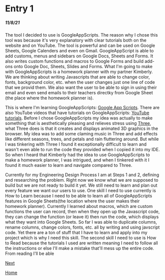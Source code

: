 # Entry 1
##### 11/8/21
The tool I decided to use is GoogleAppScripts. The reason why I chose this tool was because it's very explanatory with clear tutorials both on the website and on YouTube. The tool is powerful and can be used on Google Sheets, Google Calenders and even on Gmail. GoogleAppScript is able to add customs, menus and sidebars on Google Docs, Sheets and Forms. It also writes custom functions and macros to Google Forms and build add-ons onto Google Doc, Sheets, Slides and Forms. What I'm going to make with GoogleAppScripts is a homework planner with my partner Kimberly. We are thinking about writing Javascripts that are able to change color, fonts, background color, etc. when the user changes just one line of code that we provid them. We also want the user to be able to sign in using their email and even send emails to their teachers directky from Google Sheet (the place where the homework planner is). <br>

This is where I'm learning GoogleAppScripts: [Google App Scripts](https://developers.google.com/apps-script). There are also YouTube videos that have tutorials on GoogleAppScripts: [YouTube tutorials](https://developers.google.com/apps-script/guides/videos). Before I chose GoogleAppScripts my idea was actually to make something that is aesthetically pleasing and relieves stress using [Three](https://threejs.org/), what Three does is that it creates and displays animated 3D graphics in the browser. My idea was to add some claming music in Three and add effects like different seasons, trees, and petals and rain fluttering around. But while I was tinkering with Three I found it exceptionally difficult to learn and wasn't even able to run the code they provided when I copied it into my IDE. So when I heard that Kimberly had the idea to use GoogleAppScripts to make a homework planner, I was intrigued, and when I tinkered with it I found it much easier to learn and navigate compared to Three.<br>

Currently for my Engineering Design Process I am at Steps 1 and 2, defining and researching the problem. Right now we know what we are supposed to build but we are not ready to build it yet. We still need to learn and plan out every feature we want our users to use. One skill I need to use currently is How to Learn because I need to be able to learn all of GoogleAppScripts features in Google Sheets(the location where the user makes their homework planner). Currently I learned about macros, which are custom functions the user can record, then when they open up the Javascript code, they can change the function (or leave it) then run the code, which displays what they want into Google Sheets. So far I was able to duplicate columns, rename columns, change colors, fonts, etc. all by writing and using javscript code. Yet there are a ton of stuff that I have to learn and apply into my project which is why I need this skill. The second skill I need to use is How to Read because the tutorials I used are written meaning I need to follow all the instructions or else I'll make a mistake that'll mess up the entire code. From reading I'll be able



[Next](entry02.md)

[Home](../README.md)
